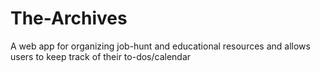 # The-Archives
A web app for organizing job-hunt and educational resources and allows users to keep track of their to-dos/calendar
